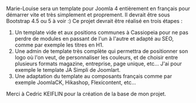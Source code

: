 Marie-Louise sera un template pour Joomla 4 entièrement en français pour démarrer vite et très simplement et proprement.
Il devrait être sous Bootstrap 4.5 ou 5 à voir :)
Ce projet devrait être réalisé en trois étapes :
1. Un template vide et aux positions communes à Cassiopeia pour ne pas perdre de modules en passant de l'un à l'autre et adapté au SEO, comme par exemple les titres en H1.
2. Une admin de template très complète qui permettra de positionner son logo où l'on veut, de personnaliser les couleurs, et de choisir entre plusieurs formats magazine, entreprise, page unique, etc... J'ai pour exemple le template JA Simpli de Joomlart.
3. Une adaptation du template au composants français comme par exemple JoomlaCK, Hikashop, Flexicontent, etc... 

Merci à Cedric KEIFLIN pour la création de la base de mon projet.


